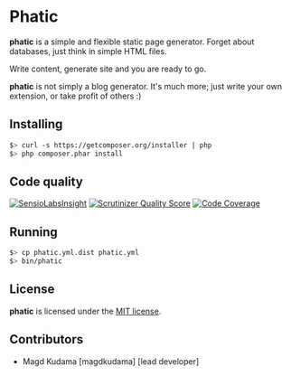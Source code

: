 Phatic
======

**phatic** is a simple and flexible static page generator. Forget about databases, just think in simple HTML files.

Write content, generate site and you are ready to go.

**phatic** is not simply a blog generator. It's much more; just write your own extension, or take profit of others :)

Installing
----------

```bash
$> curl -s https://getcomposer.org/installer | php
$> php composer.phar install
```

Code quality
------------
[![SensioLabsInsight](https://insight.sensiolabs.com/projects/fa832d76-a1ab-4879-a306-41e5926a78d3/mini.png)](https://insight.sensiolabs.com/projects/fa832d76-a1ab-4879-a306-41e5926a78d3)
[![Scrutinizer Quality Score](https://scrutinizer-ci.com/g/magdkudama/phatic/badges/quality-score.png?s=4f4563718877e82b521dfb9558cbd7a8013bc427)](https://scrutinizer-ci.com/g/magdkudama/phatic/)
[![Code Coverage](https://scrutinizer-ci.com/g/magdkudama/phatic/badges/coverage.png?s=fe7970b3ecc1b7e8159efe9a6258332b9bb9ca5d)](https://scrutinizer-ci.com/g/magdkudama/phatic/)

Running
-------

```bash
$> cp phatic.yml.dist phatic.yml
$> bin/phatic
```

License
-------

**phatic** is licensed under the [MIT license](LICENSE.md).

Contributors
------------

- Magd Kudama [magdkudama] [lead developer]